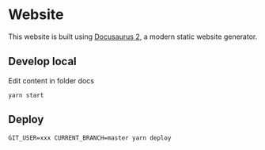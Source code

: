 # Website

This website is built using [Docusaurus 2](https://v2.docusaurus.io/), a modern static website generator.

## Develop local

Edit content in folder docs

```
yarn start
```

## Deploy

```
GIT_USER=xxx CURRENT_BRANCH=master yarn deploy
```
